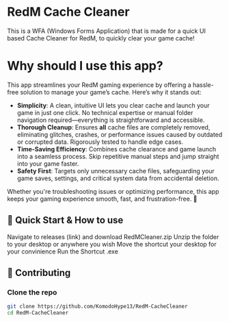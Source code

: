 # RedM Cache Cleaner
This is a WFA (Windows Forms Application) that is made for a quick UI based Cache Cleaner for RedM, to quickly clear your game cache!

# Why should I use this app?  

This app streamlines your RedM gaming experience by offering a hassle-free solution to manage your game’s cache. Here’s why it stands out:  

- **Simplicity**: A clean, intuitive UI lets you clear cache and launch your game in just one click. No technical expertise or manual folder navigation required—everything is straightforward and accessible.  
- **Thorough Cleanup**: Ensures **all** cache files are completely removed, eliminating glitches, crashes, or performance issues caused by outdated or corrupted data. Rigorously tested to handle edge cases.  
- **Time-Saving Efficiency**: Combines cache clearance and game launch into a seamless process. Skip repetitive manual steps and jump straight into your game faster.  
- **Safety First**: Targets only unnecessary cache files, safeguarding your game saves, settings, and critical system data from accidental deletion.  

Whether you're troubleshooting issues or optimizing performance, this app keeps your gaming experience smooth, fast, and frustration-free. 🚀  

## 🚀 Quick Start & How to use

Navigate to releases (link) and download RedMCleaner.zip
Unzip the folder to your desktop or anywhere you wish
Move the shortcut your desktop for your convinience
Run the Shortcut .exe

## 🤝 Contributing

### Clone the repo

```bash
git clone https://github.com/KomodoHype13/RedM-CacheCleaner
cd RedM-CacheCleaner
```
